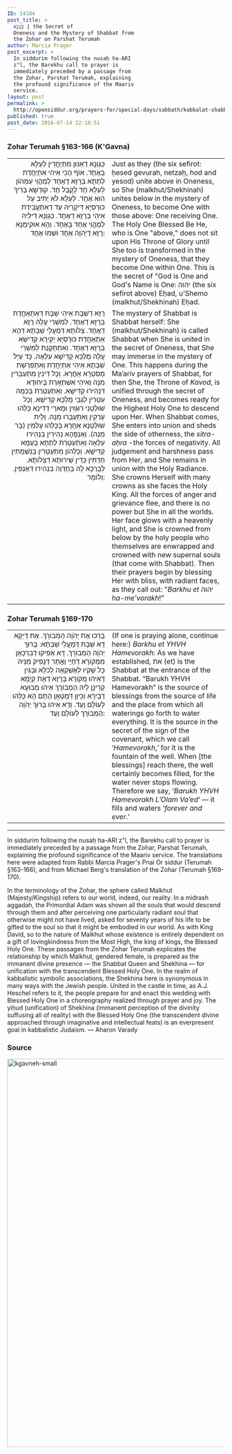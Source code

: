 ```yaml
---
ID: 14104
post_title: >
  כְּגַוְנָא | the Secret of
  Oneness and the Mystery of Shabbat from
  the Zohar on Parshat Terumah
author: Marcia Prager
post_excerpt: >
  In siddurim following the nusaḥ ha-ARI
  z"l, the Barekhu call to prayer is
  immediately preceded by a passage from
  the Zohar, Parshat Terumah, explaining
  the profound significance of the Maariv
  service.
layout: post
permalink: >
  http://opensiddur.org/prayers-for/special-days/sabbath/kabbalat-shabbat/secret-of-oneness-mystery-of-shabbat/
published: true
post_date: 2016-07-14 22:18:51
---
```

<h3>Zohar Terumah §163-166 (K'Gavna)</h3>

<table style="margin-left: auto;margin-right: auto;">
<tbody>
<tr><td style="vertical-align:top;" width="46%">
<div class="commentary" style="text-align: right;"><span lang="he">
כְּגַוְנָא דְאִנּוּן מִתְיַחֲדִין לְעֵלָּא בְּאֶחָד. אוֹף הָכִי אִיהִי אִתְיַחֲדַת לְתַתָּא בְּרָזָא דְאֶחָד לְמֶהֱוֵי עִמְּהוֹן לְעֵלָּא חָד לָקֳבֵל חָד. קוּדְשָׁא בְּרִיךְ הוּא אֶחָד. לְעֵלָּא לֹא יָתִיב עַל כּוּרְסַיָּא דִּיקָרֵיהּ עַד דְאִתְעֲבִידַת אִיהִי בְּרָזָא דְאֶחָד. כְּגַוְנָא דִילֵיהּ לְמֶהֱוֵי אֶחָד בְּאֶחָד. וְהָא אוּקִימְנָא רָזָא דַיְהֹוָה אֶחָד וּשְׁמוֹ אֶחָד:
</span></div></td>

<td style="vertical-align:top;" width="53%"><div class="english">
Just as they (the six sefirot: ḥesed gevurah, netzaḥ, hod and yesod) unite above in Oneness, so She (malkhut/Shekhinah) unites below in the mystery of Oneness, to become One with those above: One receiving One. The Holy One Blessed Be He, who is One "above," does not sit upon His Throne of Glory until She too is transformed in the mystery of Oneness, that they become One within One. This is the secret of "God is One and God's Name is One: יהוה (the six sefirot above) Eḥad, u'Shemo (malkhut/Shekhinah) Eḥad.
</div></td>
</tr>


<tr><td style="vertical-align:top;" width="46%">
<div class="commentary" style="text-align: right;"><span lang="he">
 רָזָא דְשַׁבָּת אִיהִי שַׁבָּת דְּאִתְאַחֲדַת בְּרָזָא דְאֶחָד. לְמִשְׁרֵי עֲלָהּ רָזָא דְאֶחָד. צְלוֹתָא דְמַעֲלֵי שַׁבְּתָא דְּהָא אִתְאַחֲדַת כּוּרְסַיָּא יַקִּירָא קַדִּישָׁא בְּרָזָא דְאֶחָד. וְאִתְתַּקָּנַת לְמִשְׁרֵי עֲלָהּ מַלְכָּא קַדִּישָׁא עִלָּאָה. כַּד עַיִּל שַׁבְּתָא אִיהִי אִתְיַחֲדַת וְאִתְפַּרְשַׁת מִסִּטְרָא אַחֲרָא. וְכָל דִּינִין מִתְעַבְּרִין מִנָּהּ וְאִיהִי אִשְׁתְּאָרַת בְּיִחוּדָא דִנְהִירוּ קַדִּישָׁא. וְאִתְעַטְרַת בְּכַמָה עִטְרִין לְגַבֵּי מַלְכָּא קַדִישָׁא. וְכָל שׁוּלְטָנֵי רוּגְזִין וּמָארֵי דְדִינָא כֻּלְּהוּ עַרְקִין וְאִתְעַבְּרוּ מִנָּהּ. וְלֵית שׁוּלְטָנָא אַחֲרָא בְּכֻלְּהוּ עָלְמִין (בַּר מִנָּהּ). וְאַנְפָּהָא נְהִירִין בִּנְהִירוּ עִלָּאָה וְאִתְעַטְּרַת לְתַתָּא בְּעַמָּא קַדִּישָׁא. וְכֻלְּהוֹן מִתְעַטְּרִין בְּנִשְׁמָתִין חַדְתִּין כְּדֵין שֵׁירוּתָא דִצְלוֹתָא. לְבָרְכָא לָהּ בְּחֶדְוָה בִּנְהִירוּ דְּאַנְפִּין. וְלוֹמַר:
</span></div></td>

<td style="vertical-align:top;" width="53%"><div class="english">
The mystery of Shabbat is Shabbat herself: She (malkhut/Shekhinah) is called Shabbat when She is united in the secret of Oneness, that She may immerse in the mystery of One. This happens during the Ma’ariv prayers of Shabbat, for then She, the Throne of <em>Kavod</em>, is unified through the secret of Oneness, and becomes ready for the Highest Holy One to descend upon Her. When Shabbat comes, She enters into union and sheds the side of otherness, the <em>sitra-aḥra</em> -the forces of negativity. All judgement and harshness pass from Her, and She remains in union with the Holy Radiance. She crowns Herself with many crowns as she faces the Holy King. All the forces of anger and grievance flee, and there is no power but She in all the worlds. Her face glows with a heavenly light, and She is crowned from below by the holy people who themselves are enwrapped and crowned with new supernal souls (that come with Shabbat). Then their prayers begin by blessing Her with bliss, with radiant faces, as they call out: "<em>Barkhu et</em> יהוה <em>ha-me'vorakh</em>!”
</div></td>
</tr>
</tbody>
</tbody></table>



<h3>Zohar Terumah §169-170</h3>

<table style="margin-left: auto;margin-right: auto;">
<tbody>
<tr><td style="vertical-align:top;" width="46%">
<div class="commentary" style="text-align: right;"><span lang="he">
בָּרְכוּ אֶת יְהֹוָה הַמְּבוֹרָךְ. אֶת דַּיְקָא דָא שַׁבָּת דְּמַעֲלֵי שַׁבְּתָא: בָּרוּךְ יְהֹוָה הַמְּבוֹרָךְ. דָּא אַפִּיקוּ דְבִרְכָאָן מִמְּקוֹרָא דְחַיֵּי וַאֲתַר דְּנָפִיק מִנֵּיהּ כָּל שַׁקְיוּ לְּאַשְׁקָאָה לְכֹלָּא וּבְגִין דְּאִיהוּ מְקוֹרָא בְּרָזָא דְאָת קַיָמָא קְרִינָן לֵיהּ הַמְבוֹרָךְ אִיהוּ מַבּוּעָא דְבֵירָא וְכִיוָן דִּמְטָאָן הָתָם הָא כֻלְּהוּ לְעוֹלָם וָעֶד. וְדָא אִיהוּ בָּרוּךְ יְהֹוָה הַמְּבוֹרָךְ לְעוֹלָם וָעֶד:
</span></div></td>

<td style="vertical-align:top;" width="53%"><div class="english">
(If one is praying alone, continue here:)
<em>Barkhu et YHVH Hamevorakh</em>: As we have established, את (et) is the Shabbat at the entrance of the Shabbat. “Barukh YHVH Hamevorakh” is the source of blessings from the source of life and the place from which all waterings go forth to water everything. It is the source in the secret of the sign of the covenant, which we call ‘<em>Hamevorakh</em>,’ for it is the fountain of the well. When [the blessings] reach there, the well certainly becomes filled, for the water never stops flowing. Therefore we say, ‘<em>Barukh YHVH Hamevorakh L’Olam Va’ed</em>‘ — it fills and waters ‘<em>forever and ever</em>.’
</div></td>
</tr>
</tbody>
</tbody></table>

<hr />
In siddurim following the nusaḥ ha-ARI z"l, the Barekhu call to prayer is immediately preceded by a passage from the Zohar, Parshat Terumah, explaining the profound significance of the Maariv service. The translations here were adapted from Rabbi Marcia Prager's Pnai Or siddur (Terumah §163-166), and from Michael Berg's translation of the Zohar (Terumah §169-170).

In the terminology of the Zohar, the sphere called Malkhut (Majesty/Kingship) refers to our world, indeed, our reality. In a midrash aggadah, the Primordial Adam was shown all the souls that would descend through them and after perceiving one particularly radiant soul that otherwise might not have lived, asked for seventy years of his life to be gifted to the soul so that it might be embodied in our world. As with King David, so to the nature of Malkhut whose existence is entirely dependent on a gift of lovingkindness from the Most High, the king of kings, the Blessed Holy One. These passages from the Zohar Terumah explicates the relationship by which Malkhut, gendered female, is prepared as the immanent divine presence — the Shabbat Queen and Shekhina — for unification with the transcendent Blessed Holy One. In the realm of kabbalistic symbolic associations, the Shekhina here is synonymous in many ways with the Jewish people. United in the castle in time, as A.J. Heschel refers to it, the people prepare for and enact this wedding with Blessed Holy One in a choreography realized through prayer and joy. The yiḥud (unification) of Shekhina (immanent perception of the divinity suffusing all of reality) with the Blessed Holy One (the transcendent divine approached through imaginative and intellectual feats) is an everpresent goal in kabbalistic Judaism. — Aharon Varady


<h3>Source</h3>
<a href="http://opensiddur.org/wp-content/uploads/2016/07/kgavneh-small.png"><img src="http://opensiddur.org/wp-content/uploads/2016/07/kgavneh-small-728x1024.png" alt="kgavneh-small" width="640" height="900" class="aligncenter size-large wp-image-14109" /></a>